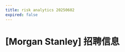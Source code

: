 ```yaml
---
title: risk analytics 20250602
expired: false
---
```


# [Morgan Stanley] 招聘信息

<JobPostingTable job-posting-json-path="morgan-stanley/data/risk-analytics-20250602-2.json"/>

